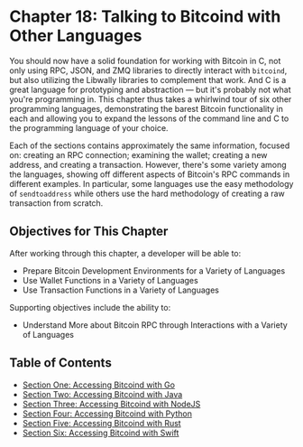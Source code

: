 # Chapter 18: Talking to Bitcoind with Other Languages

You should now have a solid foundation for working with Bitcoin in C, not only using RPC, JSON, and ZMQ libraries to directly interact with `bitcoind`, but also utilizing the Libwally libraries to complement that work. And C is a great language for prototyping and abstraction — but it's probably not what you're programming in. This chapter thus takes a whirlwind tour of six other programming languages, demonstrating the barest Bitcoin functionality in each and allowing you to expand the lessons of the command line and C to the programming language of your choice.

Each of the sections contains approximately the same information, focused on: creating an RPC connection; examining the wallet; creating a new address, and creating a transaction. However, there's some variety among the languages, showing off different aspects of Bitcoin's RPC commands in different examples. In particular, some languages use the easy methodology of `sendtoaddress` while others use the hard methodology of creating a raw transaction from scratch.

## Objectives for This Chapter

After working through this chapter, a developer will be able to:

   * Prepare Bitcoin Development Environments for a Variety of Languages
   * Use Wallet Functions in a Variety of Languages
   * Use Transaction Functions in a Variety of Languages
   
Supporting objectives include the ability to:

  * Understand More about Bitcoin RPC through Interactions with a Variety of Languages
   
## Table of Contents

  * [Section One: Accessing Bitcoind with Go](18_1_Accessing_Bitcoind_with_Go.md)
  * [Section Two: Accessing Bitcoind with Java](18_2_Accessing_Bitcoind_with_Java.md)
  * [Section Three: Accessing Bitcoind with NodeJS](18_3_Accessing_Bitcoind_with_NodeJS.md)
  * [Section Four: Accessing Bitcoind with Python](18_4_Accessing_Bitcoind_with_Python.md)
  * [Section Five: Accessing Bitcoind with Rust](18_5_Accessing_Bitcoind_with_Rust.md)
  * [Section Six: Accessing Bitcoind with Swift](18_6_Accessing_Bitcoind_with_Swift.md)
